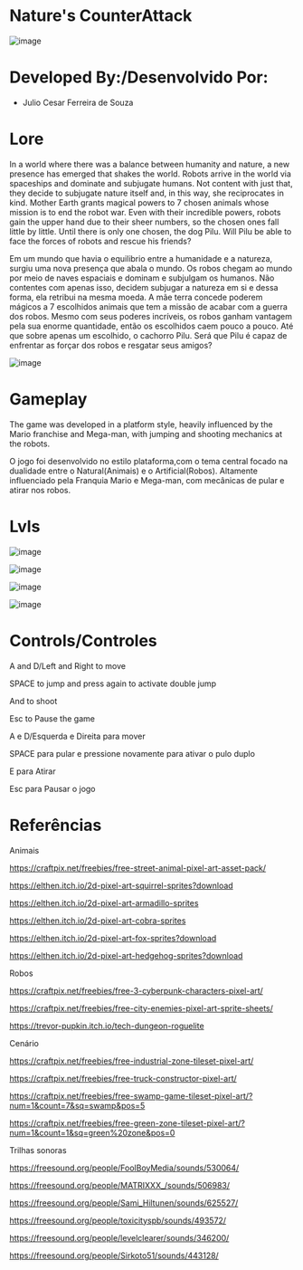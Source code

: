 # Nature's CounterAttack

![image](https://user-images.githubusercontent.com/90019843/175875653-29a33737-5964-4d2e-a1f9-63ea185e5c34.png)


# Developed By:/Desenvolvido Por:
- Julio Cesar Ferreira de Souza

# Lore
In a world where there was a balance between humanity and nature, a new presence has emerged that shakes the world. Robots arrive in the world via spaceships and dominate and subjugate humans. Not content with just that, they decide to subjugate nature itself and, in this way, she reciprocates in kind. Mother Earth grants magical powers to 7 chosen animals whose mission is to end the robot war. Even with their incredible powers, robots gain the upper hand due to their sheer numbers, so the chosen ones fall little by little. Until there is only one chosen, the dog Pilu. Will Pilu be able to face the forces of robots and rescue his friends?

Em um mundo que havia o equilibrio entre a humanidade e a natureza, surgiu uma nova presença que abala o mundo. Os robos chegam ao mundo por meio de naves espaciais e dominam e subjulgam os humanos. Não contentes com apenas isso, decidem subjugar a natureza em si e dessa forma, ela retribui na mesma moeda. A mãe terra concede poderem mágicos a 7 escolhidos animais que tem a missão de acabar com a guerra dos robos. Mesmo com seus poderes incríveis, os robos ganham vantagem pela sua enorme quantidade, então os escolhidos caem pouco a pouco. Até que sobre apenas um escolhido, o cachorro Pilu. Será que Pilu é capaz de enfrentar as forçar dos robos e resgatar seus amigos?

![image](https://user-images.githubusercontent.com/90019843/175879250-22a55e7b-9e8c-43ea-881c-28736b9ad57e.png)

# Gameplay
The game was developed in a platform style, heavily influenced by the Mario franchise and Mega-man, with jumping and shooting mechanics at the robots.

O jogo foi desenvolvido no estilo plataforma,com o tema central focado na dualidade entre o Natural(Animais) e o Artificial(Robos). Altamente influenciado pela Franquia Mario e Mega-man, com mecânicas de pular e atirar nos robos.

# Lvls
![image](https://user-images.githubusercontent.com/90019843/175876381-8a61519d-7625-4749-90f4-0f612909e89a.png)

![image](https://user-images.githubusercontent.com/90019843/175876551-89279ca5-a9e0-4698-a6f7-45629279e7eb.png)

![image](https://user-images.githubusercontent.com/90019843/175876710-e778432b-2370-4aa1-bcb7-b7b8368c8b19.png)

![image](https://user-images.githubusercontent.com/90019843/175876922-12c0abe3-b1c5-49ee-8a17-06bdd1416f04.png)

# Controls/Controles
A and D/Left and Right to move

SPACE to jump and press again to activate double jump

And to shoot

Esc to Pause the game


A e D/Esquerda e Direita para mover

SPACE para pular e pressione novamente para ativar o pulo duplo

E para Atirar

Esc para Pausar o jogo

# Referências

Animais

https://craftpix.net/freebies/free-street-animal-pixel-art-asset-pack/

https://elthen.itch.io/2d-pixel-art-squirrel-sprites?download

https://elthen.itch.io/2d-pixel-art-armadillo-sprites

https://elthen.itch.io/2d-pixel-art-cobra-sprites

https://elthen.itch.io/2d-pixel-art-fox-sprites?download

https://elthen.itch.io/2d-pixel-art-hedgehog-sprites?download

Robos

https://craftpix.net/freebies/free-3-cyberpunk-characters-pixel-art/

https://craftpix.net/freebies/free-city-enemies-pixel-art-sprite-sheets/

https://trevor-pupkin.itch.io/tech-dungeon-roguelite

Cenário

https://craftpix.net/freebies/free-industrial-zone-tileset-pixel-art/

https://craftpix.net/freebies/free-truck-constructor-pixel-art/

https://craftpix.net/freebies/free-swamp-game-tileset-pixel-art/?num=1&count=7&sq=swamp&pos=5

https://craftpix.net/freebies/free-green-zone-tileset-pixel-art/?num=1&count=1&sq=green%20zone&pos=0

Trilhas sonoras

https://freesound.org/people/FoolBoyMedia/sounds/530064/

https://freesound.org/people/MATRIXXX_/sounds/506983/

https://freesound.org/people/Sami_Hiltunen/sounds/625527/

https://freesound.org/people/toxicityspb/sounds/493572/

https://freesound.org/people/levelclearer/sounds/346200/

https://freesound.org/people/Sirkoto51/sounds/443128/




